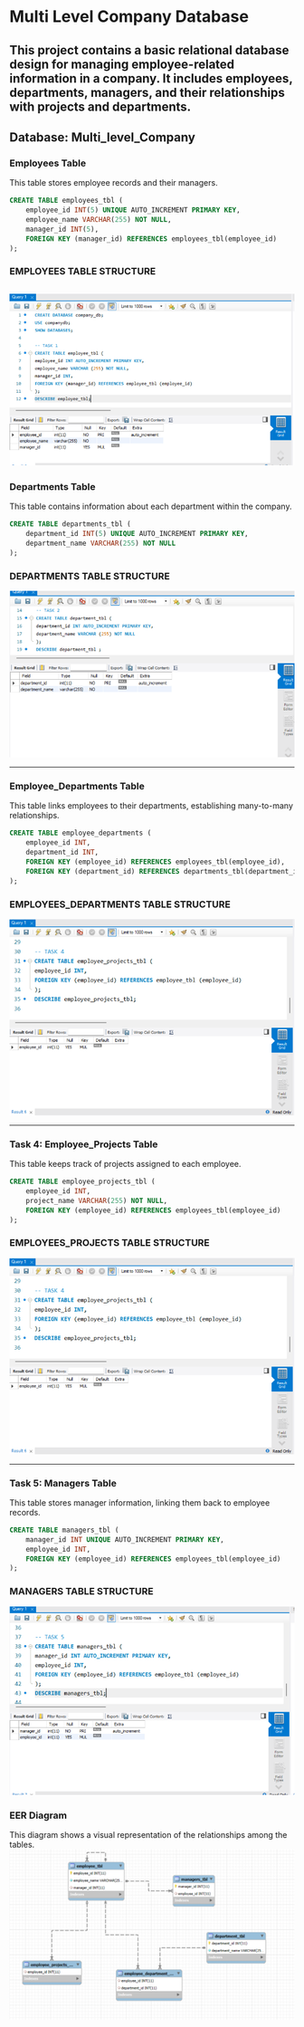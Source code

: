# Multi Level Company Database 
This project contains a basic relational database design for managing employee-related information in a company.
It includes employees, departments, managers, and their relationships with projects and departments.
---

## Database: Multi_level_Company

### Employees Table

This table stores employee records and their managers.

```sql
CREATE TABLE employees_tbl (
    employee_id INT(5) UNIQUE AUTO_INCREMENT PRIMARY KEY,
    employee_name VARCHAR(255) NOT NULL,
    manager_id INT(5),
    FOREIGN KEY (manager_id) REFERENCES employees_tbl(employee_id)
);
```
### EMPLOYEES TABLE STRUCTURE

![sample Output](images/employee_tbl.png)
---

### Departments Table

This table contains information about each department within the company.

```sql
CREATE TABLE departments_tbl (
    department_id INT(5) UNIQUE AUTO_INCREMENT PRIMARY KEY,
    department_name VARCHAR(255) NOT NULL
);
```
### DEPARTMENTS TABLE STRUCTURE
![sample Output](images/dept_tbl.png)

---

### Employee_Departments Table

This table links employees to their departments, establishing many-to-many relationships.

```sql
CREATE TABLE employee_departments (
    employee_id INT,
    department_id INT,
    FOREIGN KEY (employee_id) REFERENCES employees_tbl(employee_id),
    FOREIGN KEY (department_id) REFERENCES departments_tbl(department_id)
);
```
### EMPLOYEES_DEPARTMENTS TABLE STRUCTURE
![sample Output](images/emp_proj_tbl.png)

---

### Task 4: Employee_Projects Table
This table keeps track of projects assigned to each employee.

```sql
CREATE TABLE employee_projects_tbl (
    employee_id INT,
    project_name VARCHAR(255) NOT NULL,
    FOREIGN KEY (employee_id) REFERENCES employees_tbl(employee_id)
);
```
### EMPLOYEES_PROJECTS TABLE STRUCTURE
![sample Output](images/emp_proj_tbl.png)

---

### Task 5: Managers Table
This table stores manager information, linking them back to employee records.

```sql
CREATE TABLE managers_tbl (
    manager_id INT UNIQUE AUTO_INCREMENT PRIMARY KEY,
    employee_id INT,
    FOREIGN KEY (employee_id) REFERENCES employees_tbl(employee_id)
);
```
### MANAGERS TABLE STRUCTURE
![sample Output](images/manager_tbl.png)

### EER Diagram
This diagram shows a visual representation of the relationships among the tables.
![sample Output](images/erd.png)
